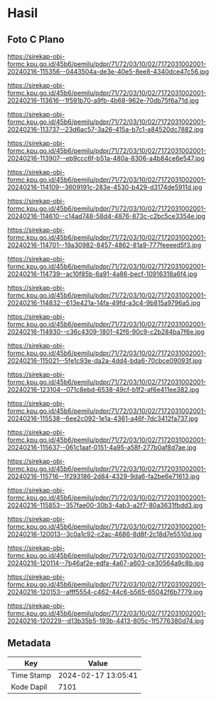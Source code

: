 # Hasil

## Foto C Plano

https://sirekap-obj-formc.kpu.go.id/45b6/pemilu/pdpr/71/72/03/10/02/7172031002001-20240216-115356--0443504a-de3e-40e5-8ee8-4340dce47c56.jpg

https://sirekap-obj-formc.kpu.go.id/45b6/pemilu/pdpr/71/72/03/10/02/7172031002001-20240216-113616--1f591b70-a9fb-4b68-962e-70db75f6a71d.jpg

https://sirekap-obj-formc.kpu.go.id/45b6/pemilu/pdpr/71/72/03/10/02/7172031002001-20240216-113737--23d6ac57-3a26-415a-b7c1-a84520dc7882.jpg

https://sirekap-obj-formc.kpu.go.id/45b6/pemilu/pdpr/71/72/03/10/02/7172031002001-20240216-113907--eb9ccc6f-b51a-480a-8306-a4b84ce6e547.jpg

https://sirekap-obj-formc.kpu.go.id/45b6/pemilu/pdpr/71/72/03/10/02/7172031002001-20240216-114109--3609191c-283e-4530-b429-d3174de5911d.jpg

https://sirekap-obj-formc.kpu.go.id/45b6/pemilu/pdpr/71/72/03/10/02/7172031002001-20240216-114610--c14ad748-58d4-4876-873c-c2bc5ce3354e.jpg

https://sirekap-obj-formc.kpu.go.id/45b6/pemilu/pdpr/71/72/03/10/02/7172031002001-20240216-114701--19a30982-8457-4862-81a9-777feeeed5f3.jpg

https://sirekap-obj-formc.kpu.go.id/45b6/pemilu/pdpr/71/72/03/10/02/7172031002001-20240216-114739--ac10f85b-6a91-4a86-becf-10916318a6f4.jpg

https://sirekap-obj-formc.kpu.go.id/45b6/pemilu/pdpr/71/72/03/10/02/7172031002001-20240216-114832--613e421a-14fa-49fd-a3c4-9b815a9796a5.jpg

https://sirekap-obj-formc.kpu.go.id/45b6/pemilu/pdpr/71/72/03/10/02/7172031002001-20240216-114930--c36c4309-1801-42f6-90c9-c2b284ba7f6e.jpg

https://sirekap-obj-formc.kpu.go.id/45b6/pemilu/pdpr/71/72/03/10/02/7172031002001-20240216-115021--5fe1c93e-da2a-4dd4-bda6-70cbce09093f.jpg

https://sirekap-obj-formc.kpu.go.id/45b6/pemilu/pdpr/71/72/03/10/02/7172031002001-20240216-123104--071c8ebd-6538-49cf-b1f2-af6e411ee382.jpg

https://sirekap-obj-formc.kpu.go.id/45b6/pemilu/pdpr/71/72/03/10/02/7172031002001-20240216-115538--6ee2c092-1e1a-4361-a46f-7dc3412fa737.jpg

https://sirekap-obj-formc.kpu.go.id/45b6/pemilu/pdpr/71/72/03/10/02/7172031002001-20240216-115637--061c1aaf-0151-4a95-a58f-277b0af8d7ae.jpg

https://sirekap-obj-formc.kpu.go.id/45b6/pemilu/pdpr/71/72/03/10/02/7172031002001-20240216-115716--1f293186-2d84-4329-9da6-fa2be6e71613.jpg

https://sirekap-obj-formc.kpu.go.id/45b6/pemilu/pdpr/71/72/03/10/02/7172031002001-20240216-115853--357fae00-30b3-4ab3-a2f7-80a3631fbdd3.jpg

https://sirekap-obj-formc.kpu.go.id/45b6/pemilu/pdpr/71/72/03/10/02/7172031002001-20240216-120013--3c0a1c92-c2ac-4686-8d8f-2c18d7e5510d.jpg

https://sirekap-obj-formc.kpu.go.id/45b6/pemilu/pdpr/71/72/03/10/02/7172031002001-20240216-120114--7b46af2e-edfa-4a67-a603-ce30564a9c8b.jpg

https://sirekap-obj-formc.kpu.go.id/45b6/pemilu/pdpr/71/72/03/10/02/7172031002001-20240216-120153--afff5554-c462-44c6-b565-65042f6b7779.jpg

https://sirekap-obj-formc.kpu.go.id/45b6/pemilu/pdpr/71/72/03/10/02/7172031002001-20240216-120229--d13b35b5-193b-4413-805c-1f5776380d74.jpg


## Metadata

| Key        | Value               |
| ---------- | ------------------- |
| Time Stamp | 2024-02-17 13:05:41 |
| Kode Dapil | 7101                |



